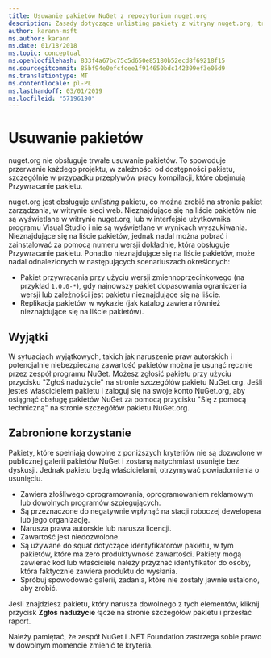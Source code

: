 ```yaml
---
title: Usuwanie pakietów NuGet z repozytorium nuget.org
description: Zasady dotyczące unlisting pakiety z witryny nuget.org; trwałego usunięcia nie jest obsługiwane z wyjątkiem na pakiety naruszyć innych zasad.
author: karann-msft
ms.author: karann
ms.date: 01/18/2018
ms.topic: conceptual
ms.openlocfilehash: 833f4a67bc75c5d650e85180b52ecd8f69218f15
ms.sourcegitcommit: 85bf94e0efcfcee1f914650bdc142309ef3e06d9
ms.translationtype: MT
ms.contentlocale: pl-PL
ms.lasthandoff: 03/01/2019
ms.locfileid: "57196190"
---
```

# <a name="deleting-packages"></a>Usuwanie pakietów

nuget.org nie obsługuje trwałe usuwanie pakietów. To spowoduje przerwanie każdego projektu, w zależności od dostępności pakietu, szczególnie w przypadku przepływów pracy kompilacji, które obejmują Przywracanie pakietu.

nuget.org jest obsługuje *unlisting* pakietu, co można zrobić na stronie pakiet zarządzania, w witrynie sieci web. Nieznajdujące się na liście pakietów nie są wyświetlane w witrynie nuget.org, lub w interfejsie użytkownika programu Visual Studio i nie są wyświetlane w wynikach wyszukiwania. Nieznajdujące się na liście pakietów, jednak nadal można pobrać i zainstalować za pomocą numeru wersji dokładnie, która obsługuje Przywracanie pakietu. Ponadto nieznajdujące się na liście pakietów, może nadal odnalezionych w następujących scenariuszach określonych:

- Pakiet przywracania przy użyciu wersji zmiennoprzecinkowego (na przykład `1.0.0-*`), gdy najnowszy pakiet dopasowania ograniczenia wersji lub zależności jest pakietu nieznajdujące się na liście.
- Replikacja pakietów w wykazie (jak katalog zawiera również nieznajdujące się na liście pakietów).

## <a name="exceptions"></a>Wyjątki

W sytuacjach wyjątkowych, takich jak naruszenie praw autorskich i potencjalnie niebezpieczną zawartość pakietów można je usunąć ręcznie przez zespół programu NuGet. Możesz zgłosić pakietu przy użyciu przycisku "Zgłoś nadużycie" na stronie szczegółów pakietu NuGet.org. Jeśli jesteś właścicielem pakietu i zaloguj się na swoje konto NuGet.org, aby osiągnąć obsługę pakietów NuGet za pomocą przycisku "Się z pomocą techniczną" na stronie szczegółów pakietu NuGet.org.

## <a name="prohibited-use"></a>Zabronione korzystanie

Pakiety, które spełniają dowolne z poniższych kryteriów nie są dozwolone w publicznej galerii pakietów NuGet i zostaną natychmiast usunięte bez dyskusji. Jednak pakietu będą właścicielami, otrzymywać powiadomienia o usunięciu.

- Zawiera złośliwego oprogramowania, oprogramowaniem reklamowym lub dowolnych programów szpiegujących.
- Są przeznaczone do negatywnie wpłynąć na stacji roboczej dewelopera lub jego organizację.
- Narusza prawa autorskie lub narusza licencji.
- Zawartość jest niedozwolone.
- Są używane do squat dotyczące identyfikatorów pakietu, w tym pakietów, które ma zero produktywność zawartości. Pakiety mogą zawierać kod lub właściciele należy przyznać identyfikator do osoby, która faktycznie zawiera produktu do wysłania.
- Spróbuj spowodować galerii, zadania, które nie zostały jawnie ustalono, aby zrobić.

Jeśli znajdziesz pakietu, który narusza dowolnego z tych elementów, kliknij przycisk **Zgłoś nadużycie** łącze na stronie szczegółów pakietu i przesłać raport.

Należy pamiętać, że zespół NuGet i .NET Foundation zastrzega sobie prawo w dowolnym momencie zmienić te kryteria.
